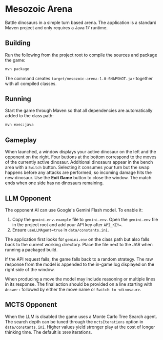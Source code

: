 # Mesozoic Arena

Battle dinosaurs in a simple turn based arena. The application is a standard
Maven project and only requires a Java 17 runtime.

## Building

Run the following from the project root to compile the sources and package the
game:

```bash
mvn package
```

The command creates `target/mesozoic-arena-1.0-SNAPSHOT.jar` together with all
compiled classes.

## Running

Start the game through Maven so that all dependencies are automatically added to
the class path:

```bash
mvn exec:java
```

## Gameplay

When launched, a window displays your active dinosaur on the left and the
opponent on the right. Four buttons at the bottom correspond to the moves of the
currently active dinosaur. Additional dinosaurs appear in the bench area with a
`Switch` button. Selecting it consumes your turn but the swap happens before any
attacks are performed, so incoming damage hits the new dinosaur. Use the
**Exit Game** button to close the window. The match ends when one side has no
dinosaurs remaining.

## LLM Opponent

The opponent AI can use Google's Gemini Flash model. To enable it:

1. Copy the `gemini.env.example` file to `gemini.env`. Open the `gemini.env` file in the project root and add your API key after
   `API_KEY=`.
2. Ensure `useLLMAgent=true` in `data/constants.ini`.

The application first looks for `gemini.env` on the class path but also falls back to the current working directory. Place the file next to the JAR when running a packaged build.

If the API request fails, the game falls back to a random strategy. The raw
response from the model is appended to the in-game log displayed on the right
side of the window.

When producing a move the model may include reasoning or multiple lines in its
response. The final action should be provided on a line starting with
`Answer:` followed by either the move name or `Switch to <dinosaur>`.

## MCTS Opponent

When the LLM is disabled the game uses a Monte Carlo Tree Search agent. The
search depth can be tuned through the `mctsIterations` option in
`data/constants.ini`. Higher values yield stronger play at the cost of longer
thinking time. The default is `1000` iterations.
